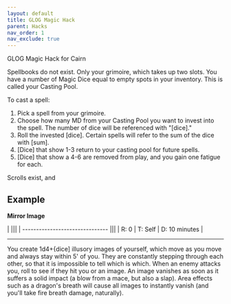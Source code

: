 ```yaml
---
layout: default
title: GLOG Magic Hack
parent: Hacks
nav_order: 1
nav_exclude: true
---
```



GLOG Magic Hack for Cairn

Spellbooks do not exist. Only your grimoire, which takes up two slots.
You have a number of Magic Dice equal to empty spots in your inventory. This is called your Casting Pool.

To cast a spell:
1. Pick a spell from your grimoire.
2. Choose how many MD from your Casting Pool you want to invest into the spell. The number of dice will be referenced with "[dice]."
3. Roll the invested [dice]. Certain spells will refer to the sum of the dice with [sum].
4. [Dice] that show 1-3 return to your casting pool for future spells.
5. [Dice] that show a 4-6 are removed from play, and you gain one fatigue for each.

Scrolls exist, and

## Example
**Mirror Image**  

|                                 |||
| ------------------------------- |||
| R: 0 | T: Self | D: 10 minutes |

---
You create 1d4+{dice] illusory images of yourself, which move as you move and always stay within 5' of you. They are constantly stepping through each other, so that it is impossible to tell which is which. When an enemy attacks you, roll to see if they hit you or an image. An image vanishes as soon as it
suffers a solid impact (a blow from a mace, but also a slap). Area effects such as a dragon's breath will cause all images to instantly vanish (and you'll take fire breath damage, naturally).
